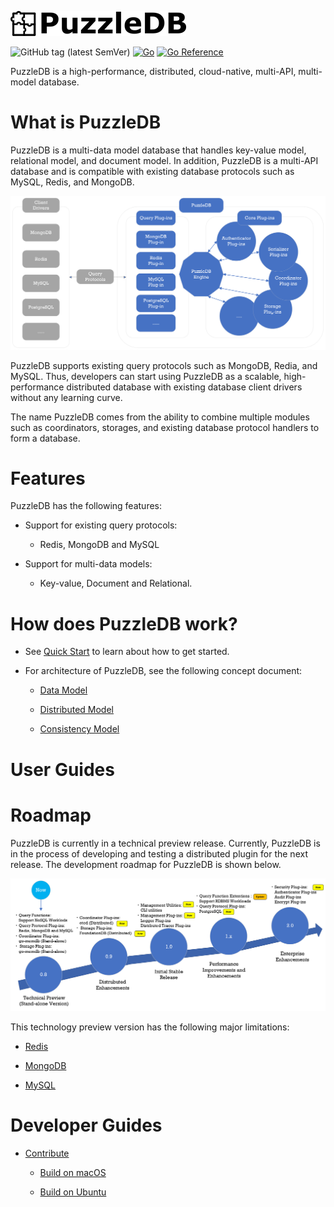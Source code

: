![doc/img/logo](doc/img/logo.png)

![GitHub tag (latest SemVer)](https://img.shields.io/github/v/tag/cybergarage/puzzledb-go)
[![Go](https://github.com/cybergarage/puzzledb-go/actions/workflows/make.yml/badge.svg)](https://github.com/cybergarage/puzzledb-go/actions/workflows/make.yml)
[![Go Reference](https://pkg.go.dev/badge/github.com/cybergarage/puzzledb-go.svg)](https://pkg.go.dev/github.com/cybergarage/puzzledb-go)

PuzzleDB is a high-performance, distributed, cloud-native, multi-API,
multi-model database.

# What is PuzzleDB

PuzzleDB is a multi-data model database that handles key-value model,
relational model, and document model. In addition, PuzzleDB is a
multi-API database and is compatible with existing database protocols
such as MySQL, Redis, and MongoDB.

![doc/img/concept](doc/img/concept.png)

PuzzleDB supports existing query protocols such as MongoDB, Redia, and
MySQL. Thus, developers can start using PuzzleDB as a scalable,
high-performance distributed database with existing database client
drivers without any learning curve.

The name PuzzleDB comes from the ability to combine multiple modules
such as coordinators, storages, and existing database protocol handlers
to form a database.

# Features

PuzzleDB has the following features:

-   Support for existing query protocols:

    -   Redis, MongoDB and MySQL

-   Support for multi-data models:

    -   Key-value, Document and Relational.

# How does PuzzleDB work?

-   See [Quick Start](doc/quick_start.md) to learn about how to get
    started.

-   For architecture of PuzzleDB, see the following concept document:

    -   [Data Model](doc/data_model.md)

    -   [Distributed Model](doc/distributed_model.md)

    -   [Consistency Model](doc/consistency_model.md)

# User Guides

# Roadmap

PuzzleDB is currently in a technical preview release. Currently,
PuzzleDB is in the process of developing and testing a distributed
plugin for the next release. The development roadmap for PuzzleDB is
shown below.

![doc/img/roadmap](doc/img/roadmap.png)

This technology preview version has the following major limitations:

-   [Redis](doc/redis.md)

-   [MongoDB](doc/mongodb.md)

-   [MySQL](doc/mysql.md)

# Developer Guides

-   [Contribute](doc/contributing.md)

    -   [Build on macOS](doc/build-on-macos.md)

    -   [Build on Ubuntu](doc/build-on-macos.md)
